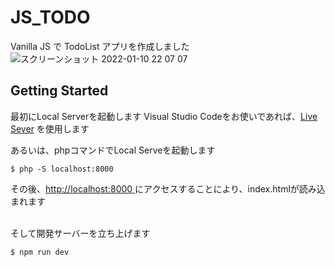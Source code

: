 # JS_TODO
Vanilla JS で TodoList アプリを作成しました
![スクリーンショット 2022-01-10 22 07 07](https://user-images.githubusercontent.com/65111001/148771177-a441efb5-ee24-43d3-a07a-851ea3272a98.png)



## Getting Started
最初にLocal Serverを起動します
Visual Studio Codeをお使いであれば、[Live Sever](https://marketplace.visualstudio.com/items?itemName=ritwickdey.LiveServer) を使用します<br>

あるいは、phpコマンドでLocal Serveを起動します
```
$ php -S localhost:8000
```
その後、[http://localhost:8000 ](http://localhost:8000) にアクセスすることにより、index.htmlが読み込まれます

<br>
そして開発サーバーを立ち上げます<br>

```
$ npm run dev
```
